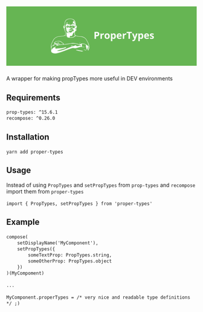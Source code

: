 # <img src='https://github.com/magic-m-johnson/proper-types/raw/master/pt.png' title='properTypes' />

A wrapper for making propTypes more useful in DEV environments

## Requirements

    prop-types: ^15.6.1
    recompose: ^0.26.0

## Installation

`yarn add proper-types`

## Usage

Instead of using `PropTypes` and `setPropTypes` from `prop-types` and `recompose` import them from `proper-types`

`import { PropTypes, setPropTypes } from 'proper-types'`

## Example

    compose(
        setDisplayName('MyComponent'),
        setPropTypes({
            someTextProp: PropTypes.string,
            someOtherProp: PropTypes.object
        })
    )(MyCompoment)

    ...
        
    MyComponent.properTypes = /* very nice and readable type definitions */ ;)
